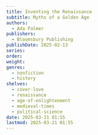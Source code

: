 ```yaml
---
title: Inventing the Renaissance
subtitle: Myths of a Golden Age
authors:
  - Ada Palmer
publishers:
  - Bloomsbury Publishing
publishDate: 2025-02-13
series: 
order: 
weight: 
genres:
  - nonfiction
  - history
shelves:
  - cover-love
  - renaissance
  - age-of-enlightenment
  - medieval-times
  - political-science
date: 2025-03-21 01:55
lastmod: 2025-03-21 01:55
---
```

